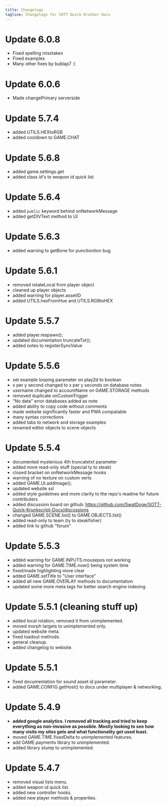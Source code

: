 ```yaml
---
title: Changelogs
tagline: Changelogs for SOTT Quick Krunker Docs
---
```

# Update 6.0.8
- Fixed spelling misstakes
- Fixed examples
- Many other fixes by bublap7 :)

# Update 6.0.6
- Made changePrimary serverside

# Update 5.7.4
- added UTILS.HEXtoRGB
- added cooldown to GAME.CHAT

# Update 5.6.8
- added game.settings.get
- added class id's to weapon id quick list

# Update 5.6.4
- added `public` keyword behind onNetworkMessage
- added getDIVText method to UI

# Update 5.6.3
- added warning to getBone for punctiontion bug

# Update 5.6.1
- removed rotateLocal from player object
- cleaned up player objects
- added warning for player.assetID
- added UTILS.hexFromHue and UTILS.RGBtoHEX

# Update 5.5.7
- added player.respawn();
- updated documentaiton truncateTxt();
- added notes to registerSyncValue

# Update 5.5.6
- set example looping parameter on play2d to boolean
- x per y second changed to x per y seconds on database notes
- username changed to accountName on GAME.STORAGE methods
- removed duplicate onCustomTrigger
- "No data" error databases added as note
- added ability to copy code without comments
- made website significantly faster and PWA compatable
- many syntax corrections
- added tabs to network and storage examples
- renamed editor objects to scene objects

# Update 5.5.4
- documented mysterious 4th truncatetxt parameter
- added more read-only stuff (special ty to steak)
- closed bracket on onNetworkMessage hooks
- warning of no texture on custom verts
- added GAME.UI.addImage();
- updated website ssl
- added style guidelines and more clarity to the repo's readme for future contributers
- added discussion board on github: https://github.com/SwatDoge/SOTT-Quick-Krunkscript-Docs/discussions
- changed GAME.SCENE.list() to GAME.OBJECTS.list()
- added read-only to team (ty to steakfisher)
- added link to github "forum"

# Update 5.5.3
- added warning for GAME.INPUTS.mousepos not working
- added warning for GAME.TIME.now() being system time
- fixed/made highlighting more clear
- added GAME.setTitle to "User interface"
- added all new GAME.OVERLAY methods to documentation
- updated some more meta tags for better search engine indexing

# Update 5.5.1 (cleaning stuff up)
- added local rotation, removed it from unimplemented.
- moved morph targets to unimplemented only.
- updated website meta.
- fixed loadout methods.
- general cleanup.
- added changelog to website.

# Update 5.5.1
- fixed documentation for sound asset id parameter.
- added GAME.CONFIG.getHost() to docs under multiplayer & networking.

# Update 5.4.9
- **added google analytics. I removed all tracking and tried to keep everything as non-invasive as possible. Mostly looking to see how many visits my sites gets and what functionality get used least.**
- moved GAME.TIME.fixedDelta to unimplemented features.
- add GAME.payments library to unimplemented.
- added library stump to unimplemented.

# Update 5.4.7
- removed visual lists menu.
- added weapon id quick list.
- added new controller hooks.
- added new player methods & properties.
